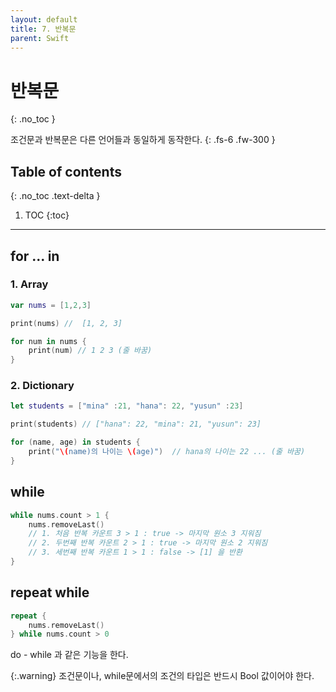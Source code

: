 ```yaml
---
layout: default
title: 7. 반복문
parent: Swift
---
```



# 반복문
{: .no_toc }

조건문과 반복문은 다른 언어들과 동일하게 동작한다. 
{: .fs-6 .fw-300 }

## Table of contents
{: .no_toc .text-delta }

1. TOC
{:toc}

---



## for ... in


### 1. Array 

```swift
var nums = [1,2,3]

print(nums) //  [1, 2, 3]

for num in nums {
    print(num) // 1 2 3 (줄 바꿈)
}
```

### 2. Dictionary

```swift
let students = ["mina" :21, "hana": 22, "yusun" :23]

print(students) // ["hana": 22, "mina": 21, "yusun": 23]

for (name, age) in students {
    print("\(name)의 나이는 \(age)")  // hana의 나이는 22 ... (줄 바꿈)
}
```

## while

```swift
while nums.count > 1 {
    nums.removeLast()
    // 1. 처음 반복 카운트 3 > 1 : true -> 마지막 원소 3 지워짐
    // 2. 두번째 반복 카운트 2 > 1 : true -> 마지막 원소 2 지워짐
    // 3. 세번째 반복 카운트 1 > 1 : false -> [1] 을 반환
}
```

## repeat while 

```swift
repeat {
    nums.removeLast()
} while nums.count > 0
```
do - while 과 같은 기능을 한다. 


{:.warning}
조건문이나, while문에서의 조건의 타입은 반드시 Bool 값이어야 한다.

